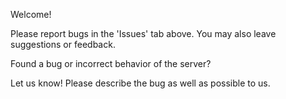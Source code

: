 Welcome!

Please report bugs in the 'Issues' tab above.
You may also leave suggestions or feedback.

Found a bug or incorrect behavior of the server?

Let us know! Please describe the bug as well as possible to us.
